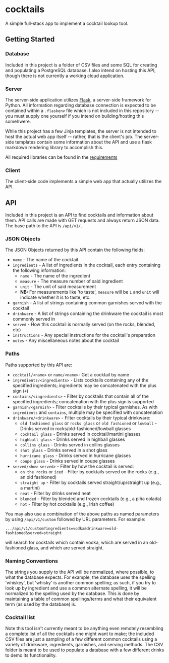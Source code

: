 # cocktails

A simple full-stack app to implement a cocktail lookup tool.

## Getting Started

### Database

Included in this project is a folder of CSV files and some SQL for creating and populating a PostgreSQL database. I also intend on hosting this API, though there is not currently a working cloud application.

### Server

The server-side application utilizes [Flask](https://flask.palletsprojects.com/en/1.1.x/), a server-side framework for Python. All information regarding database connection is expected to be contained within a `.flaskenv` file which is not included in this repository -- you must supply one yourself if you intend on building/hosting this somehwere.

While this project has a few Jinja templates, the server is not intended to host the actual web app itself -- rather, that is the client's job. The server-side templates contain some information about the API and use a flask markdown rendering library to accomplish this.

All required libraries can be found in the [requirements](requirements.txt)

### Client

The client-side code implements a simple web app that actually utilizes the API.

## API

Included in this project is an API to find cocktails and information about them. API calls are made with GET requests and always return JSON data. The base path to the API is `/api/v1/`.

### JSON Objects

The JSON Objects returned by this API contain the following fields:

* `name` - The name of the cocktail
* `ingredients` - A list of ingredients in the cocktail, each entry containing the following information:
    * `name` - The name of the ingredient
    * `measure` - The measure number of said ingredient
    * `unit` - The unit of said measurement
    * **NB:** For measurements like 'to taste', `measure` will be `1` and `unit` will indicate whether it is to taste, etc.
* `garnish` - A list of strings containing common garnishes served with the cocktail
* `drinkware` - A list of strings containing the drinkware the cocktail is most commonly served in
* `served` - How this cocktail is normally served (on the rocks, blended, etc)
* `instructions` - Any special instructions for the cocktail's preparation
* `notes` - Any miscellaneous notes about the cocktail

### Paths

Paths supported by this API are:

* `cocktail/<name>` or `name/<name>`- Get a cocktail by name
* `ingredients/<ingredients>` - Lists cocktails containing any of the specified ingredients; ingredients may be concatenated with the plus sign (`+`)
* `contains/<ingredients>` - Filter by cocktails that contain all of the specified ingredients; concatenation with the plus sign is supported
* `garnish/<garnish>` - Filter cocktails by their typical garnishes. As with `ingredients` and `contains`, multiple may be specified with concatenation
* `drinkware/<drinkware>` - Filter cocktails by their typical drinkware:
    * `old fashioned glass` or `rocks glass` or `old fashioned` or `lowball` - Drinks served in rocks/old-fashioned/lowball glasses
    * `cocktail glass` - Drinks served in cocktail/martini glasses
    * `highball glass` - Drinks served in highball glasses
    * `collins glass` - Drinks served in collins glasses
    * `shot glass` - Drinks served in a shot glass
    * `hurricane glass` - Drinks served in hurricane glasses
    * `coupe glass` - Drinks served in coupe glasses
* `served/<how served>` - Filter by how the cocktail is served:
    * `on the rocks` or `iced` - Filter by cocktails served on the rocks (e.g., an old fashioned)
    * `straight up` - Filter by cocktails served straight/up/straight up (e.g., a martini)
    * `neat` - Filter by drinks served neat
    * `blended` - Filter by blended and frozen cocktails (e.g., a piña colada)
    * `hot` - Filter by hot cocktails (e.g., Irish coffee)

You may also use a combination of the above paths as named parameters by using `/api/v1/custom` followed by URL parameters. For example:

    .../api/v1/custom?ingredients=vodka&drinkware=old-fashioned&served=straight

will search for cocktails which contain vodka, which are served in an old-fashioned glass, and which are served straight.


### Naming Conventions

The strings you supply to the API will be normalized, where possible, to what the database expects. For example, the database uses the spelling 'whiskey', but 'whisky' is another common spelling; as such, if you try to look up by ingredient and use a common alternate spelling, it will be normalized to the spelling used by the database. This is done by maintaining a table of common spellings/terms and what their equivalent term (as used by the database) is.

### Cocktail list

Note this tool isn't currently meant to be anything even remotely resembling a complete list of all the cocktails one might want to make; the included CSV files are just a sampling of a few different common cocktails using a variety of drinkware, ingredients, garnishes, and serving methods. The CSV folder is meant to be used to populate a database with a few different drinks to demo its functionality.
